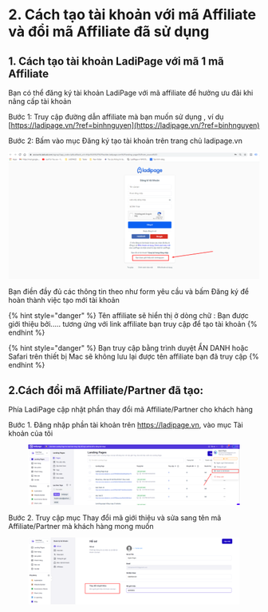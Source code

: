 # 2. Cách tạo tài khoản với mã Affiliate và đổi mã Affiliate đã sử dụng

## 1. Cách tạo tài khoản LadiPage với mã 1 mã Affiliate

Bạn có thể đăng ký tài khoản LadiPage với mã affiliate để hưởng ưu đãi khi nâng cấp tài khoản&#x20;

Bước 1: Truy cập đường dẫn affiliate mà bạn muốn sử dụng , ví dụ [https://ladipage.vn/?ref=binhnguyen](https://ladipage.vn/?ref=binhnguyen)

Bước 2: Bấm vào mục Đăng ký tạo tài khoản trên trang chủ ladipage.vn

![](<.gitbook/assets/image (631).png>)

Bạn điền đầy đủ các thông tin theo như form yêu cầu và bấm Đăng ký để hoàn thành việc tạo mới tài khoản

{% hint style="danger" %}
Tên affiliate sẽ hiển thị ở dòng chữ : Bạn được giới thiệu bởi..... tương ứng với link  affiliate bạn truy cập để tạo tài khoản
{% endhint %}

{% hint style="danger" %}
Bạn truy cập bằng trình duyệt ẨN DANH hoặc Safari trên thiết bị Mac sẽ không lưu lại được tên affiliate bạn đã truy cập&#x20;
{% endhint %}

## 2.Cách đổi mã Affiliate/Partner đã tạo:

Phía LadiPage cập nhật phần thay đổi mã Affiliate/Partner cho khách hàng&#x20;

Bước 1. Đăng nhập phần tài khoản trên https://ladipage.vn, vào mục Tài khoản của tôi&#x20;

<figure><img src=".gitbook/assets/image (23).png" alt=""><figcaption></figcaption></figure>

Bước 2. Truy cập mục Thay đổi mã giới thiệu và sửa sang tên mã Affiliate/Partner mà khách hàng mong muốn&#x20;

<figure><img src=".gitbook/assets/image (24).png" alt=""><figcaption></figcaption></figure>

